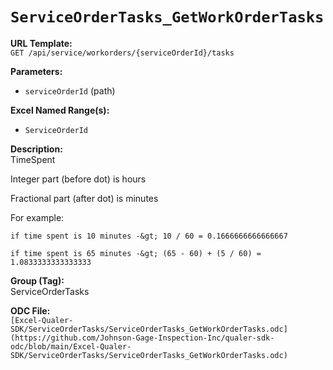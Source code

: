 # `ServiceOrderTasks_GetWorkOrderTasks`

**URL Template:**  
`GET /api/service/workorders/{serviceOrderId}/tasks`

**Parameters:**  
- `serviceOrderId` (path)

**Excel Named Range(s):**  
- `ServiceOrderId`

**Description:**  
TimeSpent
Integer part (before dot) is hours
Fractional part (after dot) is minutes
For example:
    if time spent is 10 minutes -&gt; 10 / 60 = 0.1666666666666667
    if time spent is 65 minutes -&gt; (65 - 60) + (5 / 60) = 1.0833333333333333

**Group (Tag):**  
ServiceOrderTasks

**ODC File:**  
`[Excel-Qualer-SDK/ServiceOrderTasks/ServiceOrderTasks_GetWorkOrderTasks.odc](https://github.com/Johnson-Gage-Inspection-Inc/qualer-sdk-odc/blob/main/Excel-Qualer-SDK/ServiceOrderTasks/ServiceOrderTasks_GetWorkOrderTasks.odc)`
